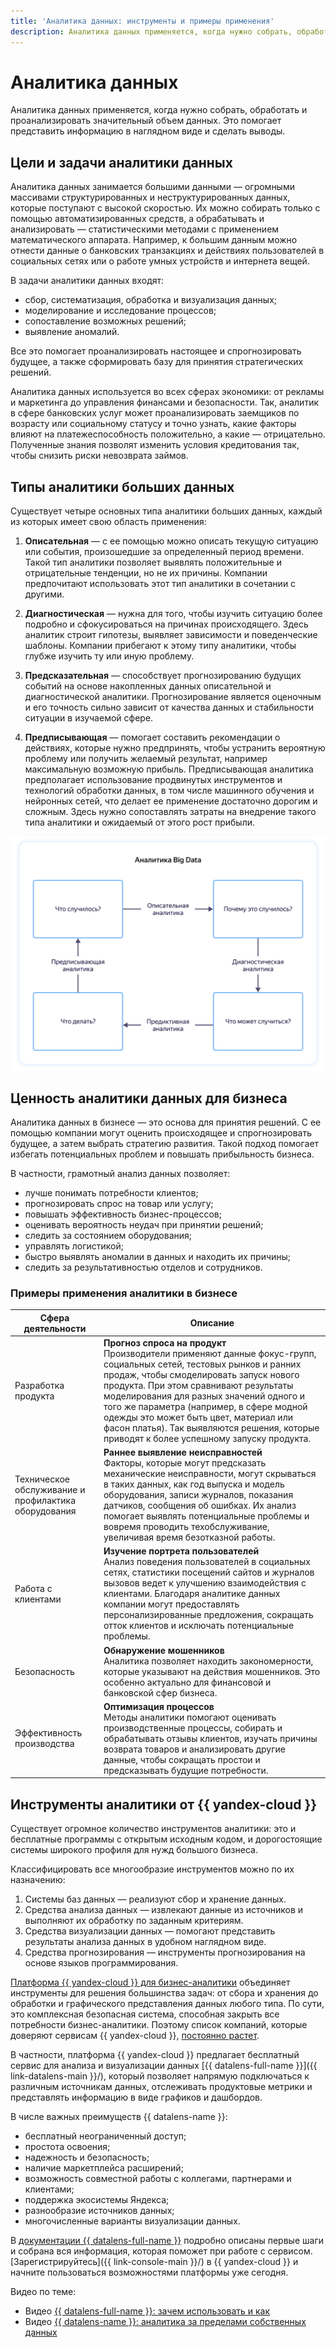 ```yaml
---
title: 'Аналитика данных: инструменты и примеры применения'
description: Аналитика данных применяется, когда нужно собрать, обработать и проанализировать значительный объем данных. Это помогает представить информацию в наглядном виде и сделать выводы. В статье расскажем про цели и задачи аналитики данных, а также ее ценность для бизнеса.
---
```


# Аналитика данных

Аналитика данных применяется, когда нужно собрать, обработать и проанализировать значительный объем данных. Это помогает представить информацию в наглядном виде и сделать выводы.

## Цели и задачи аналитики данных

Аналитика данных занимается большими данными — огромными массивами структурированных и неструктурированных данных, которые поступают с высокой скоростью. Их можно собирать только с помощью автоматизированных средств, а обрабатывать и анализировать — статистическими методами с применением математического аппарата. Например, к большим данным можно отнести данные о банковских транзакциях и действиях пользователей в социальных сетях или о работе умных устройств и интернета вещей.

В задачи аналитики данных входят:
* сбор, систематизация, обработка и визуализация данных;
* моделирование и исследование процессов;
* сопоставление возможных решений;
* выявление аномалий.

Все это помогает проанализировать настоящее и спрогнозировать будущее, а также сформировать базу для принятия стратегических решений.

Аналитика данных используется во всех сферах экономики: от рекламы и маркетинга до управления финансами и безопасности. Так, аналитик в сфере банковских услуг может проанализировать заемщиков по возрасту или социальному статусу и точно узнать, какие факторы влияют на платежеспособность положительно, а какие — отрицательно. Полученные знания позволят изменить условия кредитования так, чтобы снизить риски невозврата займов.

## Типы аналитики больших данных

Существует четыре основных типа аналитики больших данных, каждый из которых имеет свою область применения:

1. **Описательная** — с ее помощью можно описать текущую ситуацию или события, произошедшие за определенный период времени. Такой тип аналитики позволяет выявлять положительные и отрицательные тенденции, но не их причины. Компании предпочитают использовать этот тип аналитики в сочетании с другими.

1. **Диагностическая** — нужна для того, чтобы изучить ситуацию более подробно и сфокусироваться на причинах происходящего. Здесь аналитик строит гипотезы, выявляет зависимости и поведенческие шаблоны. Компании прибегают к этому типу аналитики, чтобы глубже изучить ту или иную проблему.

1. **Предсказательная** — способствует прогнозированию будущих событий на основе накопленных данных описательной и диагностической аналитики. Прогнозирование является оценочным и его точность сильно зависит от качества данных и стабильности ситуации в изучаемой сфере.

1. **Предписывающая** — помогает составить рекомендации о действиях, которые нужно предпринять, чтобы устранить вероятную проблему или получить желаемый результат, например максимальную возможную прибыль. Предписывающая аналитика предполагает использование продвинутых инструментов и технологий обработки данных, в том числе машинного обучения и нейронных сетей, что делает ее применение достаточно дорогим и сложным. Здесь нужно сопоставлять затраты на внедрение такого типа аналитики и ожидаемый от этого рост прибыли.

![Связь типов аналитики данных](../_assets/glossary/data-analytics.svg)

## Ценность аналитики данных для бизнеса

Аналитика данных в бизнесе — это основа для принятия решений. С ее помощью компании могут оценить происходящее и спрогнозировать будущее, а затем выбрать стратегию развития. Такой подход помогает избегать потенциальных проблем и повышать прибыльность бизнеса.

В частности, грамотный анализ данных позволяет:
* лучше понимать потребности клиентов;
* прогнозировать спрос на товар или услугу;
* повышать эффективность бизнес-процессов;
* оценивать вероятность неудач при принятии решений;
* следить за состоянием оборудования;
* управлять логистикой;
* быстро выявлять аномалии в данных и находить их причины;
* следить за результативностью отделов и сотрудников.

### Примеры применения аналитики в бизнесе

Сфера деятельности | Описание
--- | ---
Разработка продукта | **Прогноз спроса на продукт**<br/>Производители применяют данные фокус-групп, социальных сетей, тестовых рынков и ранних продаж, чтобы смоделировать запуск нового продукта. При этом сравнивают результаты моделирования для разных значений одного и того же параметра (например, в сфере модной одежды это может быть цвет, материал или фасон платья). Так выявляются решения, которые приводят к более успешному запуску продукта.
Техническое обслуживание и профилактика оборудования | **Раннее выявление неисправностей**<br/>Факторы, которые могут предсказать механические неисправности, могут скрываться в таких данных, как год выпуска и модель оборудования, записи журналов, показания датчиков, сообщения об ошибках. Их анализ помогает выявлять потенциальные проблемы и вовремя проводить техобслуживание, увеличивая время безотказной работы.
Работа с клиентами |	**Изучение портрета пользователей**<br/>Анализ поведения пользователей в социальных сетях, статистики посещений сайтов и журналов вызовов ведет к улучшению взаимодействия с клиентами. Благодаря аналитике данных компании могут предоставлять персонализированные предложения, сокращать отток клиентов и исключать потенциальные проблемы.
Безопасность | **Обнаружение мошенников**<br/>Аналитика позволяет находить закономерности, которые указывают на действия мошенников. Это особенно актуально для финансовой и банковской сфер бизнеса.
Эффективность производства | **Оптимизация процессов**<br/>Методы аналитики помогают оценивать производственные процессы, собирать и обрабатывать отзывы клиентов, изучать причины возврата товаров и анализировать другие данные, чтобы сокращать простои и предсказывать будущие потребности.

## Инструменты аналитики от {{ yandex-cloud }}

Существует огромное количество инструментов аналитики: это и бесплатные программы с открытым исходным кодом, и дорогостоящие системы широкого профиля для нужд большого бизнеса.

Классифицировать все многообразие инструментов можно по их назначению:
1. Системы баз данных — реализуют сбор и хранение данных.
1. Средства анализа данных — извлекают данные из источников и выполняют их обработку по заданным критериям.
1. Средства визуализации данных — помогают представить результаты анализа данных в удобном наглядном виде.
1. Средства прогнозирования — инструменты прогнозирования на основе языков программирования.

[Платформа {{ yandex-cloud }} для бизнес-аналитики](/solutions/data-analysis) объединяет инструменты для решения большинства задач: от сбора и хранения до обработки и графического представления данных любого типа. По сути, это комплексная безопасная система, способная закрыть все потребности бизнес-аналитики. Поэтому список компаний, которые доверяют сервисам {{ yandex-cloud }}, [постоянно растет](/cases).

В частности, платформа {{ yandex-cloud }} предлагает бесплатный сервис для анализа и визуализации данных [{{ datalens-full-name }}]({{ link-datalens-main }}/), который позволяет напрямую подключаться к различным источникам данных, отслеживать продуктовые метрики и представлять информацию в виде графиков и дашбордов.

В числе важных преимуществ {{ datalens-name }}:
* бесплатный неограниченный доступ;
* простота освоения;
* надежность и безопасность;
* наличие маркетплейса расширений;
* возможность совместной работы с коллегами, партнерами и клиентами;
* поддержка экосистемы Яндекса;
* разнообразие источников данных;
* многочисленные варианты визуализации данных.

В [документации {{ datalens-full-name }}](../datalens) подробно описаны первые шаги и собрана вся информация, которая поможет при работе с сервисом. [Зарегистрируйтесь]({{ link-console-main }}/) в {{ yandex-cloud }} и начните пользоваться возможностями платформы уже сегодня.

Видео по теме:
* Видео [{{ datalens-full-name }}: зачем использовать и как](https://www.youtube.com/watch?v=ntlppg2JhxU)
* Видео [{{ datalens-name }}: аналитика за пределами собственных данных](https://www.youtube.com/watch?v=AEJuXBrgOtg)
